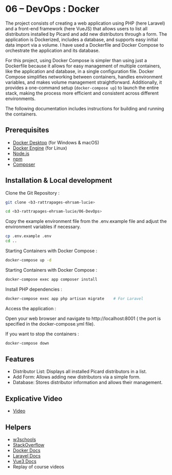 # 06 – DevOps : Docker

The project consists of creating a web application using PHP (here Laravel) and a front-end framework (here VueJS) that allows users to list all distributors installed by Picard and add new distributors through a form. The application is Dockerized, includes a database, and supports easy initial data import via a volume.
I have used a Dockerfile and Docker Compose to orchestrate the application and its database.

For this project, using Docker Compose is simpler than using just a Dockerfile because it allows for easy management of multiple containers, like the application and database, in a single configuration file. Docker Compose simplifies networking between containers, handles environment variables, and makes volume management straightforward.
Additionally, it provides a one-command setup (`docker-compose up`) to launch the entire stack, making the process more efficient and consistent across different environments.

The following documentation includes instructions for building and running the containers.

## Prerequisites

-   [Docker Desktop](https://www.docker.com/products/docker-desktop/) (for Windows & macOS)
-   [Docker Engine](https://docs.docker.com/engine/) (for Linux)
-   [Node.js](https://nodejs.org/)
-   [npm](https://www.npmjs.com/)
-   [Composer]()

## Installation & Local development

Clone the Git Repository :

```bash
git clone <b3-rattrapages-ehrsam-lucie>

cd <b3-rattrapages-ehrsam-lucie/06-DevOps>
```

Copy the example environment file from the .env.example file and adjust the environment variables if necessary.

```bash
cp .env.example .env
cd ..
```

Starting Containers with Docker Compose :

```bash
docker-compose up -d
```

Starting Containers with Docker Compose :

```bash
docker-compose exec app composer install

```

Install PHP dependencies :

```bash
docker-compose exec app php artisan migrate    # For Laravel

```

Access the application :

Open your web browser and navigate to http://localhost:8001 ( the port is specified in the docker-compose.yml file).

If you want to stop the containers :

```bash
docker-compose down

```

## Features

-   Distributor List: Displays all installed Picard distributors in a list.
-   Add Form: Allows adding new distributors via a simple form.
-   Database: Stores distributor information and allows their management.

## Explicative Video

-   [Video]()

## Helpers

-   [w3schools](https://www.w3schools.com/)
-   [StackOverflow](https://stackoverflow.com/)
-   [Docker Docs](https://docs.docker.com/guides)
-   [Laravel Docs](https://laravel.com/docs/)
-   [Vue3 Docs](https://vuejs.org/guide/introduction.html)
-   Replay of course videos
